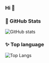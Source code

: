 
### Hi 👋
<!--
**Halo-oo/Halo-oo** is a ✨ _special_ ✨ repository because its `README.md` (this file) appears on your GitHub profile.

Here are some ideas to get you started:

- 🔭 I’m currently working on ...
- 🌱 I’m currently learning ...
- 👯 I’m looking to collaborate on ...
- 🤔 I’m looking for help with ...
- 💬 Ask me about ...
- 📫 How to reach me: ...
- 😄 Pronouns: ...
- ⚡ Fun fact: ...
-->

### 🔭 GitHub Stats
![GitHub stats](https://github-readme-stats.vercel.app/api?username=Halo-oo&show_icons=true&theme=tokyonight&hide=issues,stars&count_private=true)

### ✨ Top language
![Top Langs](https://github-readme-stats.vercel.app/api/top-langs/?username=Halo-oo&layout=compact&theme=tokyonight)
